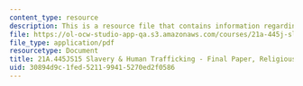```yaml
---
content_type: resource
description: This is a resource file that contains information regarding religious.
file: https://ol-ocw-studio-app-qa.s3.amazonaws.com/courses/21a-445j-slavery-and-human-trafficking-in-the-21st-century-spring-2015/30894d9c1fed521199415270ed2f0586_MIT21A_445JS15_Religious.pdf
file_type: application/pdf
resourcetype: Document
title: 21A.445JS15 Slavery & Human Trafficking - Final Paper, Religious Education
uid: 30894d9c-1fed-5211-9941-5270ed2f0586
---
```

